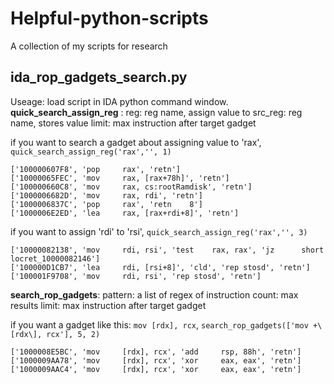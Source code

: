 # Helpful-python-scripts
A collection of my scripts for research

## ida_rop_gadgets_search.py
Useage: load script in IDA python command window.
**quick_search_assign_reg** :
reg: reg name, assign value to
src_reg: reg name, stores value
limit: max instruction after target gadget

if you want to search a gadget about assigning value to 'rax', `quick_search_assign_reg('rax','', 1)`
```
['100000607F8', 'pop     rax', 'retn']
['10000065FEC', 'mov     rax, [rax+78h]', 'retn']
['100000660C8', 'mov     rax, cs:rootRamdisk', 'retn']
['1000006682D', 'mov     rax, rdi', 'retn']
['1000006837C', 'pop     rax', 'retn    8']
['1000006E2ED', 'lea     rax, [rax+rdi+8]', 'retn']
```
if you want to assign 'rdi' to 'rsi', `quick_search_assign_reg('rax','', 3)`
```
['10000082138', 'mov     rdi, rsi', 'test    rax, rax', 'jz      short locret_10000082146']
['100000D1CB7', 'lea     rdi, [rsi+8]', 'cld', 'rep stosd', 'retn']
['100001F9708', 'mov     rdi, rsi', 'rep stosd', 'retn']
```

**search_rop_gadgets**:
pattern: a list of regex of instruction
count: max results
limit: max instruction after target gadget

if you want a gadget like this: `mov [rdx], rcx`, `search_rop_gadgets(['mov +\[rdx\], rcx'], 5, 2)`
```
['1000008E5BC', 'mov     [rdx], rcx', 'add     rsp, 88h', 'retn']
['1000009AA78', 'mov     [rdx], rcx', 'xor     eax, eax', 'retn']
['1000009AAC4', 'mov     [rdx], rcx', 'xor     eax, eax', 'retn']
```
